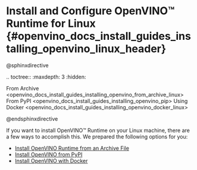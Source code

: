 # Install and Configure OpenVINO™ Runtime for Linux {#openvino_docs_install_guides_installing_openvino_linux_header}

@sphinxdirective

.. toctree::
   :maxdepth: 3
   :hidden:

   From Archive <openvino_docs_install_guides_installing_openvino_from_archive_linux>
   From PyPI <openvino_docs_install_guides_installing_openvino_pip>
   Using Docker <openvino_docs_install_guides_installing_openvino_docker_linux>

@endsphinxdirective

If you want to install OpenVINO™ Runtime on your Linux machine, there are a few ways to accomplish this. We prepared the following options for you: 

* [Install OpenVINO Runtime from an Archive File](installing-openvino-from-archive-linux.md)
* [Install OpenVINO from PyPI](installing-openvino-pip.md)
* [Install OpenVINO with Docker](installing-openvino-docker-linux.md)

